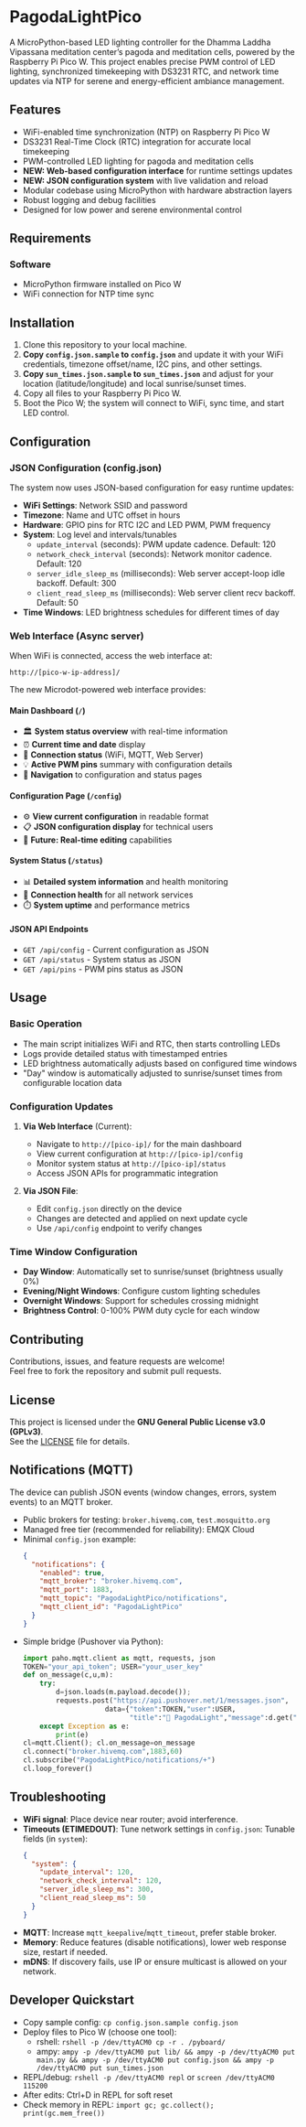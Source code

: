# PagodaLightPico

A MicroPython-based LED lighting controller for the Dhamma Laddha Vipassana meditation center’s pagoda and meditation cells, powered by the Raspberry Pi Pico W. This project enables precise PWM control of LED lighting, synchronized timekeeping with DS3231 RTC, and network time updates via NTP for serene and energy-efficient ambiance management.

## Features

- WiFi-enabled time synchronization (NTP) on Raspberry Pi Pico W
- DS3231 Real-Time Clock (RTC) integration for accurate local timekeeping
- PWM-controlled LED lighting for pagoda and meditation cells
- **NEW: Web-based configuration interface** for runtime settings updates
- **NEW: JSON configuration system** with live validation and reload
- Modular codebase using MicroPython with hardware abstraction layers
- Robust logging and debug facilities
- Designed for low power and serene environmental control

## Requirements

### Software
- MicroPython firmware installed on Pico W
- WiFi connection for NTP time sync

## Installation

1. Clone this repository to your local machine.
2. **Copy `config.json.sample` to `config.json`** and update it with your WiFi credentials, timezone offset/name, I2C pins, and other settings.
3. **Copy `sun_times.json.sample` to `sun_times.json`** and adjust for your location (latitude/longitude) and local sunrise/sunset times.
4. Copy all files to your Raspberry Pi Pico W.
5. Boot the Pico W; the system will connect to WiFi, sync time, and start LED control.

## Configuration

### JSON Configuration (config.json)
The system now uses JSON-based configuration for easy runtime updates:

- **WiFi Settings**: Network SSID and password
- **Timezone**: Name and UTC offset in hours
- **Hardware**: GPIO pins for RTC I2C and LED PWM, PWM frequency
- **System**: Log level and intervals/tunables
  - `update_interval` (seconds): PWM update cadence. Default: 120
  - `network_check_interval` (seconds): Network monitor cadence. Default: 120
  - `server_idle_sleep_ms` (milliseconds): Web server accept-loop idle backoff. Default: 300
  - `client_read_sleep_ms` (milliseconds): Web server client recv backoff. Default: 50
- **Time Windows**: LED brightness schedules for different times of day

### Web Interface (Async server)
When WiFi is connected, access the web interface at:
```
http://[pico-w-ip-address]/
```

The new Microdot-powered web interface provides:

#### Main Dashboard (`/`)
- 🏛️ **System status overview** with real-time information
- ⏰ **Current time and date** display
- 📡 **Connection status** (WiFi, MQTT, Web Server)
- 💡 **Active PWM pins** summary with configuration details
- 🧭 **Navigation** to configuration and status pages

#### Configuration Page (`/config`)
- ⚙️ **View current configuration** in readable format
- 📋 **JSON configuration display** for technical users
- 🔄 **Future: Real-time editing** capabilities

#### System Status (`/status`)
- 📊 **Detailed system information** and health monitoring
- 🔗 **Connection health** for all network services
- ⏱️ **System uptime** and performance metrics

#### JSON API Endpoints
- `GET /api/config` - Current configuration as JSON
- `GET /api/status` - System status as JSON  
- `GET /api/pins` - PWM pins status as JSON

## Usage

### Basic Operation
- The main script initializes WiFi and RTC, then starts controlling LEDs
- Logs provide detailed status with timestamped entries
- LED brightness automatically adjusts based on configured time windows
- "Day" window is automatically adjusted to sunrise/sunset times from configurable location data

### Configuration Updates
1. **Via Web Interface** (Current):
   - Navigate to `http://[pico-ip]/` for the main dashboard
   - View current configuration at `http://[pico-ip]/config`
   - Monitor system status at `http://[pico-ip]/status`
   - Access JSON APIs for programmatic integration

2. **Via JSON File**:
   - Edit `config.json` directly on the device
   - Changes are detected and applied on next update cycle
   - Use `/api/config` endpoint to verify changes

### Time Window Configuration
- **Day Window**: Automatically set to sunrise/sunset (brightness usually 0%)
- **Evening/Night Windows**: Configure custom lighting schedules
- **Overnight Windows**: Support for schedules crossing midnight
- **Brightness Control**: 0-100% PWM duty cycle for each window

## Contributing

Contributions, issues, and feature requests are welcome!  
Feel free to fork the repository and submit pull requests.

## License

This project is licensed under the **GNU General Public License v3.0 (GPLv3)**.  
See the [LICENSE](LICENSE) file for details.

## Notifications (MQTT)
The device can publish JSON events (window changes, errors, system events) to an MQTT broker.

- Public brokers for testing: `broker.hivemq.com`, `test.mosquitto.org`
- Managed free tier (recommended for reliability): EMQX Cloud
- Minimal `config.json` example:
  ```json
  {
    "notifications": {
      "enabled": true,
      "mqtt_broker": "broker.hivemq.com",
      "mqtt_port": 1883,
      "mqtt_topic": "PagodaLightPico/notifications",
      "mqtt_client_id": "PagodaLightPico"
    }
  }
  ```
- Simple bridge (Pushover via Python):
  ```python
  import paho.mqtt.client as mqtt, requests, json
  TOKEN="your_api_token"; USER="your_user_key"
  def on_message(c,u,m):
      try:
          d=json.loads(m.payload.decode());
          requests.post("https://api.pushover.net/1/messages.json",
                      data={"token":TOKEN,"user":USER,
                            "title":"🏯 PagodaLight","message":d.get("message","")})
      except Exception as e:
          print(e)
  cl=mqtt.Client(); cl.on_message=on_message
  cl.connect("broker.hivemq.com",1883,60)
  cl.subscribe("PagodaLightPico/notifications/+")
  cl.loop_forever()
  ```

## Troubleshooting
- **WiFi signal**: Place device near router; avoid interference.
- **Timeouts (ETIMEDOUT)**: Tune network settings in `config.json`:
  Tunable fields (in `system`):
  ```json
  {
    "system": {
      "update_interval": 120,
      "network_check_interval": 120,
      "server_idle_sleep_ms": 300,
      "client_read_sleep_ms": 50
    }
  }
  ```
- **MQTT**: Increase `mqtt_keepalive`/`mqtt_timeout`, prefer stable broker.
- **Memory**: Reduce features (disable notifications), lower web response size, restart if needed.
- **mDNS**: If discovery fails, use IP or ensure multicast is allowed on your network.

## Developer Quickstart
- Copy sample config: `cp config.json.sample config.json`
- Deploy files to Pico W (choose one tool):
  - rshell: `rshell -p /dev/ttyACM0 cp -r . /pyboard/`
  - ampy: `ampy -p /dev/ttyACM0 put lib/ && ampy -p /dev/ttyACM0 put main.py && ampy -p /dev/ttyACM0 put config.json && ampy -p /dev/ttyACM0 put sun_times.json`
- REPL/debug: `rshell -p /dev/ttyACM0 repl` or `screen /dev/ttyACM0 115200`
- After edits: Ctrl+D in REPL for soft reset
- Check memory in REPL: `import gc; gc.collect(); print(gc.mem_free())`
